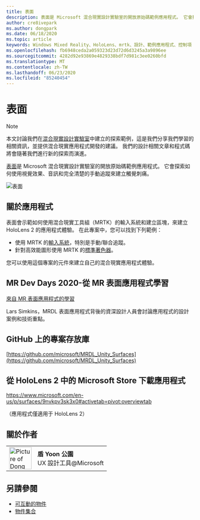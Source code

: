 ```yaml
---
title: 表面
description: 表面是 Microsoft 混合現實設計實驗室的開放原始碼範例應用程式。 它會探索如何使用視覺效果、音訊和完全清楚的手動追蹤來建立觸覺刺痛。
author: cre8ivepark
ms.author: dongpark
ms.date: 06/18/2020
ms.topic: article
keywords: Windows Mixed Reality、HoloLens、mrtk、設計、範例應用程式、控制項
ms.openlocfilehash: fb6948ceda2a059323d23d72d6d3245a3a9896ee
ms.sourcegitcommit: 4282d92e93869e4829338bdf7d981c3ee0260bfd
ms.translationtype: MT
ms.contentlocale: zh-TW
ms.lasthandoff: 06/23/2020
ms.locfileid: "85240454"
---
```

# <a name="surfaces"></a>表面

>[!NOTE]
>本文討論我們在[混合現實設計實驗室](https://github.com/Microsoft/MRDesignLabs_Unity)中建立的探索範例，這是我們分享我們學習的相關資訊，並提供混合現實應用程式開發的建議。 我們的設計相關文章和程式碼將會隨著我們進行新的探索而演進。

[表面](https://github.com/microsoft/MRDL_Unity_Surfaces)是 Microsoft 混合現實設計實驗室的開放原始碼範例應用程式。 它會探索如何使用視覺效果、音訊和完全清楚的手動追蹤來建立觸覺刺痛。

![表面](images/MRDL_Surfaces_1.jpg)

## <a name="about-the-app"></a>關於應用程式
表面會示範如何使用混合現實工具組（MRTK）的輸入系統和建立區塊，來建立 HoloLens 2 的應用程式體驗。 在此專案中，您可以找到下列範例：
- 使用 MRTK 的[輸入系統](https://microsoft.github.io/MixedRealityToolkit-Unity/Documentation/Input/Overview.html)，特別是手動/聯合追蹤。
- 針對高效能圖形使用 MRTK 的[標準著色器](https://microsoft.github.io/MixedRealityToolkit-Unity/Documentation/README_MRTKStandardShader.html)。

您可以使用這個專案的元件來建立自己的混合現實應用程式體驗。

## <a name="mr-dev-days-2020---learnings-from-the-mr-surfaces-app"></a>MR Dev Days 2020-從 MR 表面應用程式學習
[來自 MR 表面應用程式的學習](https://channel9.msdn.com/Shows/Docs-Mixed-Reality/Learnings-from-the-MR-Surfaces-App)

Lars Simkins，MRDL 表面應用程式背後的資深設計人員會討論應用程式的設計案例和技術重點。

## <a name="project-repository-on-github"></a>GitHub 上的專案存放庫
[https://github.com/microsoft/MRDL_Unity_Surfaces](https://github.com/microsoft/MRDL_Unity_Surfaces)

## <a name="download-app-from-microsoft-store-in-hololens-2"></a>從 HoloLens 2 中的 Microsoft Store 下載應用程式
https://www.microsoft.com/en-us/p/surfaces/9nvkpv3sk3x0#activetab=pivot:overviewtab

（應用程式僅適用于 HoloLens 2）

## <a name="about-the-author"></a>關於作者

<table style="border-collapse:collapse" padding-left="0px">
<tr>
<td style="border-style: none" width="60px"><img alt="Picture of Dong Yoon Park" width="60" height="60" src="images/dongyoonpark.jpg"></td>
<td style="border-style: none"><b>盾 Yoon 公園</b><br>UX 設計工具@Microsoft</td>
</tr>
</table>

## <a name="see-also"></a>另請參閱

* [可互動的物件](interactable-object.md)
* [物件集合](object-collection.md)
